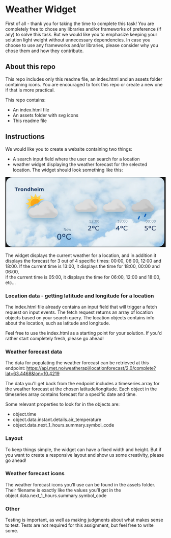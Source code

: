 # Weather Widget

First of all - thank you for taking the time to complete this task!
You are completely free to chose any libraries and/or frameworks of preference (if any) to solve this task. But we would like you to emphasize keeping your solution light weight without unnecessary dependencies. In case you choose to use any frameworks and/or libraries, please consider why you chose them and how they contribute. 


## About this repo

This repo includes only this readme file, an index.html and an assets folder containing icons.
You are encouraged to fork this repo or create a new one if that is more practical.

This repo contains:
- An index.html file
- An assets folder with svg icons
- This readme file


## Instructions

We would like you to create a website containing two things:
-  A search input field where the user can search for a location
-  weather widget displaying the weather forecast for the selected location. The widget should look something like this:

![Weather widget](assets/widget.png)

The widget displays the current weather for a location, and in addition it displays the forecast for 3 out of 4 specific times:
00:00, 06:00, 12:00 and 18:00. 
If the current time is 13:00, it displays the time for 18:00, 00:00 and 06:00,  
if the current time is 05:00, it displays the time for 06:00, 12:00 and 18:00, etc…


### Location data - getting latitude and longitude for a location
The index.html file already contains an input field that will trigger a fetch request on input events.
The fetch request returns an array of location objects based on your search query.
The location objects contains info about the location, such as latitude and longitude. 

Feel free to use the index.html as a starting point for your solution. If you'd rather start completely fresh, please go ahead!


### Weather forecast data

The data for populating the weather forecast can be retrieved at this endpoint:
https://api.met.no/weatherapi/locationforecast/2.0/complete?lat=63.4468&lon=10.4219

The data you'll get back from the endpoint includes a timeseries array for the weather forecast at the chosen latitude/longitude. 
Each object in the timeseries array contains forecast for a specific date and time.

Some relevant properties to look for in the objects are:
- object.time
- object.data.instant.details.air_temperature
- object.data.next_1_hours.summary.symbol_code   


### Layout
To keep things simple, the widget can have a fixed width and height. But if you want to create a responsive layout and show us some creativity, please go ahead!


### Weather forecast icons
The weather forecast icons you’ll use can be found in the assets folder. 
Their filename is exactly like the values you’ll get in the  object.data.next_1_hours.summary.symbol_code

### Other
Testing is important, as well as making judgments about what makes sense to test. 
Tests are not required for this assignment, but feel free to write some.

